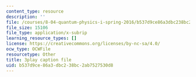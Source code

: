 ```yaml
---
content_type: resource
description: ''
file: /courses/8-04-quantum-physics-i-spring-2016/b537d9ce86a3dbc238bc2ab7527530d8_Mh8vUEStCQ8.srt
file_size: 15106
file_type: application/x-subrip
learning_resource_types: []
license: https://creativecommons.org/licenses/by-nc-sa/4.0/
ocw_type: OCWFile
resourcetype: Other
title: 3play caption file
uid: b537d9ce-86a3-dbc2-38bc-2ab7527530d8
---
```

